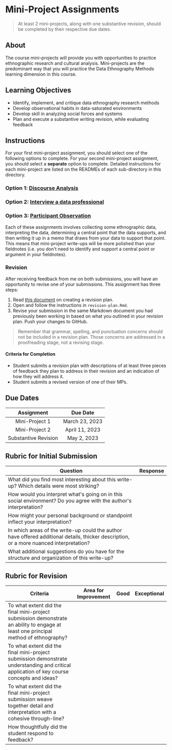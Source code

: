 # Mini-Project Assignments

> At least 2 mini-projects, along with one substantive revision, should be completed by their respective due dates.

## About

The course mini-projects will provide you with opportunities to practice ethnographic research and cultural analysis. Mini-projects are the predominant way that you will practice the Data Ethnography Methods learning dimension in this course. 

## Learning Objectives

* Identify, implement, and critique data ethnography research methods
* Develop observational habits in data-saturated environments
* Develop skill in analyzing social forces and systems
* Plan and execute a substantive writing revision, while evaluating feedback

## Instructions

For your first mini-project assignment, you should select one of the following options to complete. For your second mini-project assignment, you should select a **separate** option to complete. Detailed instructions for each mini-project are listed on the READMEs of each sub-directory in this directory. 

### Option 1: [Discourse Analysis](discourse-analysis)
### Option 2: [Interview a data professional](interview)
### Option 3: [Participant Observation](participant-observation)

Each of these assignments involves collecting some ethnographic data, interpreting the data, determining a central point that the data supports, and then writing it up in a memo that draws from your data to support that point. This means that mini-project write-ups will be more polished than your fieldnotes (i.e. you don't need to identify and support a central point or argument in your fieldnotes).

### Revision

After receiving feedback from me on both submissions, you will have an opportunity to revise one of your submissions. This assignment has three steps:

1. Read [this document](https://lsa.umich.edu/content/dam/sweetland-assets/sweetland-documents/teachingresources/SequencingandScaffoldingAssignments/Supplement3_HowtoWriteaRevisionPlan.pdf) on creating a revision plan. 
2. Open and follow the instructions in `revision-plan.Rmd`.
3. Revise your submission in the same Markdown document you had previously been working in based on what you outlined in your revision plan. Push your changes to GitHub. 

> Remember that grammar, spelling, and punctuation concerns should not be included in a revision plan. Those concerns are addressed in a proofreading stage, not a revising stage.

#### Criteria for Completion

* Student submits a revision plan with descriptions of at least three pieces of feedback they plan to address in their revision and an indication of how they will address it.
* Student submits a revised version of one of their MPs. 

## Due Dates

| Assignment           | Due Date          |
|:-----------------:|:-------------------:|
| Mini-Project 1 | March 23, 2023 |
| Mini-Project 2 | April 11, 2023     |
| Substantive Revision | May 2, 2023    |

## Rubric for Initial Submission

| Question                                                                                                                | Response |
|------------------------------|----------------------|
| What did you find most interesting about this write-up? Which details were most striking?                  |                      |
| How would you interpret what's going on in this social environment? Do you agree with the author's interpretation?                                                             |                      |
| How might your personal background or standpoint inflect your interpretation?                                                         |                      |
| In which areas of the write-up could the author have offered additional details, thicker description, or a more nuanced interpretation? |                      |
| What additional suggestions do you have for the structure and organization of this write-up? |                      |


## Rubric for Revision

| Criteria                                                                                                                | Area for Improvement | Good | Exceptional |
|------------------------------|----------------------|------|-------------|
| To what extent did the final mini-project submission demonstrate an ability to engage at least one principal method of ethnography?                   |                      |      |             |
| To what extent did the final mini-project submission demonstrate understanding and critical application of key course concepts and ideas?                                                              |                      |      |             |
| To what extent did the final mini-project submission weave together detail and interpretation with a cohesive through-line?                                                         |                      |      |             |
| How thoughtfully did the student respond to feedback? |                      |      |             |

